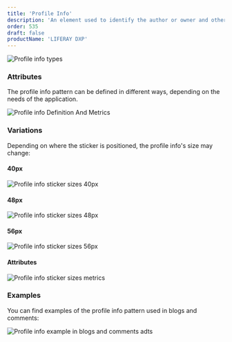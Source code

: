 ```yaml
---
title: 'Profile Info'
description: 'An element used to identify the author or owner and other related metadata of an asset in sites.'
order: 535
draft: false
productName: 'LIFERAY DXP'
---
```


![Profile info types](/images/lexicon/sites/ProfileInfoTypes.jpg)

### Attributes

The profile info pattern can be defined in different ways, depending on the needs of the application.

![Profile info Definition And Metrics](/images/lexicon/sites/ProfileInfoDefinitionAndMetrics.jpg)

### Variations

Depending on where the sticker is positioned, the profile info's size may change:

#### 40px

![Profile info sticker sizes 40px](/images/lexicon/sites/ProfileInfoStickerSizes40.jpg)

#### 48px

![Profile info sticker sizes 48px](/images/lexicon/sites/ProfileInfoStickerSizes48.jpg)

#### 56px

![Profile info sticker sizes 56px](/images/lexicon/sites/ProfileInfoStickerSizes56.jpg)

#### Attributes

![Profile info sticker sizes metrics](/images/lexicon/sites/ProfileInfoStickerSizesMetrics.jpg)

### Examples

You can find examples of the profile info pattern used in blogs and comments:

![Profile info example in blogs and comments adts](/images/lexicon/sites/ProfileInfoBlogsExample.jpg)
